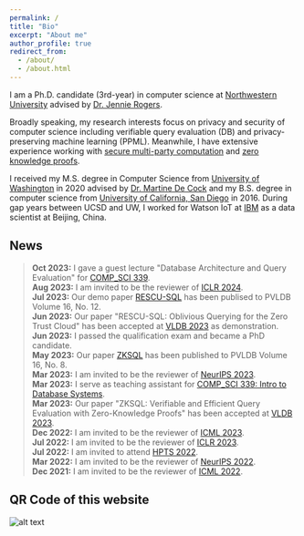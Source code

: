 ```yaml
---
permalink: /
title: "Bio"
excerpt: "About me"
author_profile: true
redirect_from: 
  - /about/
  - /about.html
---
```


I am a Ph.D. candidate (3rd-year) in computer science at [Northwestern University](https://www.mccormick.northwestern.edu/computer-science/people/phd-students/l-r.html) advised by [Dr. Jennie Rogers](http://users.eecs.northwestern.edu/~jennie/).

Broadly speaking, my research interests focus on privacy and security of computer science including verifiable query evaluation (DB) and privacy-preserving machine learning (PPML). Meanwhile, I have extensive experience working with [secure multi-party computation](https://en.wikipedia.org/wiki/Secure_multi-party_computation) and [zero knowledge proofs](https://en.wikipedia.org/wiki/Zero-knowledge_proof).

I received my M.S. degree in Computer Science from [University of Washington](http://www.washington.edu) in 2020 advised by [Dr. Martine De Cock](http://faculty.washington.edu/mdecock/) and my B.S. degree in computer science from [University of California, San Diego](https://cse.ucsd.edu) in 2016. During gap years between UCSD and UW, I worked for Watson IoT at [IBM](https://www.ibm.com/) as a data scientist at Beijing, China.

## **News**
>**Oct 2023:** I gave a guest lecture "Database Architecture and Query Evaluation" for [COMP_SCI 339](https://www.mccormick.northwestern.edu/computer-science/academics/courses/descriptions/339.html). <br />
>**Aug 2023:** I am invited to be the reviewer of [ICLR 2024](https://iclr.cc/Conferences/2024). <br />
>**Jul 2023:** Our demo paper [RESCU-SQL](https://www.vldb.org/pvldb/vol16/p4086-li.pdf) has been publised to PVLDB Volume 16, No. 12. <br />
> **Jun 2023:** Our paper "RESCU-SQL: Oblivious Querying for the Zero Trust Cloud" has been accepted at [VLDB 2023](https://vldb.org/2023/?papers-demo) as demonstration. <br />
>**Jun 2023:** I passed the qualification exam and became a PhD candidate. <br />
>**May 2023:** Our paper [ZKSQL](https://www.vldb.org/pvldb/vol16/p1804-li.pdf) has been published to PVLDB Volume 16, No. 8. <br />
>**Mar 2023:** I am invited to be the reviewer of [NeurIPS 2023](https://nips.cc/Conferences/2023/Dates). <br />
> **Mar 2023:** I serve as teaching assistant for [COMP_SCI 339: Intro to Database Systems](https://www.mccormick.northwestern.edu/computer-science/academics/courses/descriptions/339.html). <br />
> **Mar 2023:** Our paper "ZKSQL: Verifiable and Efficient Query Evaluation with Zero-Knowledge Proofs" has been accepted at [VLDB 2023](https://vldb.org/2023/?papers-research). <br />
> **Dec 2022:** I am invited to be the reviewer of [ICML 2023](https://icml.cc/Conferences/2023). <br />
> **Jul 2022:** I am invited to be the reviewer of [ICLR 2023](https://iclr.cc/Conferences/2023). <br />
> **Jul 2022:** I am invited to attend [HPTS 2022](http://www.hpts.ws/papers/2022/agenda.html). <br />
> **Mar 2022:** I am invited to be the reviewer of [NeurIPS 2022](https://neurips.cc/Conferences/2022). <br />
> **Dec 2021:** I am invited to be the reviewer of [ICML 2022](https://icml.cc/Conferences/2022).

## **QR Code of this website**

![alt text](https://xilinggrantli.github.io/images/QR_Code.png)
